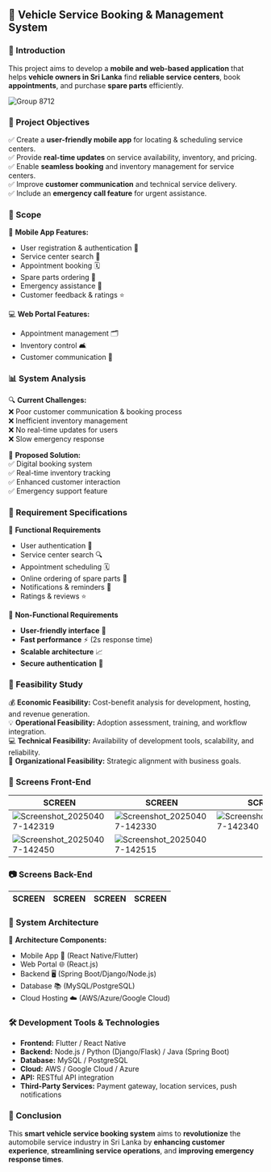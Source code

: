 ## 🚗 Vehicle Service Booking & Management System  

### 📌 Introduction  
This project aims to develop a **mobile and web-based application** that helps **vehicle owners in Sri Lanka** find **reliable service centers**, book **appointments**, and purchase **spare parts** efficiently.  

![Group 8712](https://github.com/user-attachments/assets/8f6793a5-43c4-43d0-9a8c-45150c5bbca1)

### 🚀 Project Objectives  
✅ Create a **user-friendly mobile app** for locating & scheduling service centers.  
✅ Provide **real-time updates** on service availability, inventory, and pricing.  
✅ Enable **seamless booking** and inventory management for service centers.  
✅ Improve **customer communication** and technical service delivery.  
✅ Include an **emergency call feature** for urgent assistance.  

### 💼 Scope  
📱 **Mobile App Features:**  
- User registration & authentication 🔐  
- Service center search 📍  
- Appointment booking 🗓️  
- Spare parts ordering 🏃️  
- Emergency assistance 🚨  
- Customer feedback & ratings ⭐  

💻 **Web Portal Features:**  
- Appointment management 🗂️  
- Inventory control 🛋  
- Customer communication 📩  

### 📊 System Analysis  
🔍 **Current Challenges:**  
❌ Poor customer communication & booking process  
❌ Inefficient inventory management  
❌ No real-time updates for users  
❌ Slow emergency response  

🔄 **Proposed Solution:**  
✅ Digital booking system  
✅ Real-time inventory tracking  
✅ Enhanced customer interaction  
✅ Emergency support feature  

### 📝 Requirement Specifications  
🔹 **Functional Requirements**  
- User authentication 🔑  
- Service center search 🔍  
- Appointment scheduling 🗓️  
- Online ordering of spare parts 🏃️  
- Notifications & reminders 🔔  
- Ratings & reviews ⭐  

🔹 **Non-Functional Requirements**  
- **User-friendly interface** 🎨  
- **Fast performance** ⚡ (2s response time)  
- **Scalable architecture** 📈  
- **Secure authentication** 🔐  

### 🏰 Feasibility Study  
💰 **Economic Feasibility:** Cost-benefit analysis for development, hosting, and revenue generation.  
💡 **Operational Feasibility:** Adoption assessment, training, and workflow integration.  
💻 **Technical Feasibility:** Availability of development tools, scalability, and reliability.  
🏢 **Organizational Feasibility:** Strategic alignment with business goals.  


### 📸 Screens Front-End

| SCREEN | SCREEN | SCREEN | SCREEN |
|---------|------------|-------------|-------------|
| ![Screenshot_20250407-142319](https://github.com/user-attachments/assets/066ac490-9b27-4f54-8d44-8f1d71901976) | ![Screenshot_20250407-142330](https://github.com/user-attachments/assets/a27ffa55-ec20-449d-b3ed-ade0657bd45b) | ![Screenshot_20250407-142340](https://github.com/user-attachments/assets/d85c45a0-cf19-4618-8811-a677e5d280cb) | ![Screenshot_20250407-142410](https://github.com/user-attachments/assets/95948d0a-299f-4348-a208-4e48a2323735) |
|![Screenshot_20250407-142450](https://github.com/user-attachments/assets/f789df84-6a61-4c33-a6e5-e8d57158422d) | ![Screenshot_20250407-142515](https://github.com/user-attachments/assets/7f87ea94-9291-4d74-915c-c0ede0436309) |


### 📷 Screens Back-End


| SCREEN | SCREEN | SCREEN | SCREEN |
|---------|------------|-------------|-------------|




### 🏦 System Architecture  
📌 **Architecture Components:**  
- Mobile App 📱 (React Native/Flutter)  
- Web Portal 🌐 (React.js)  
- Backend 🖥️ (Spring Boot/Django/Node.js)  
- Database 📚 (MySQL/PostgreSQL)  
- Cloud Hosting ☁️ (AWS/Azure/Google Cloud)  

### 🛠️ Development Tools & Technologies  
- **Frontend:** Flutter / React Native  
- **Backend:** Node.js / Python (Django/Flask) / Java (Spring Boot)  
- **Database:** MySQL / PostgreSQL  
- **Cloud:** AWS / Google Cloud / Azure  
- **API:** RESTful API integration  
- **Third-Party Services:** Payment gateway, location services, push notifications  

### 🚀 Conclusion  
This **smart vehicle service booking system** aims to **revolutionize** the automobile service industry in Sri Lanka by **enhancing customer experience**, **streamlining service operations**, and **improving emergency response times**.  

